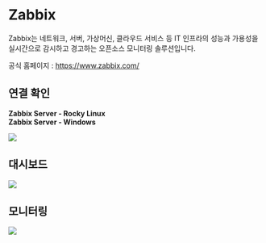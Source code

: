 
# Zabbix

Zabbix는 네트워크, 서버, 가상머신, 클라우드 서비스 등 IT 인프라의 성능과 가용성을 실시간으로 감시하고 경고하는 오픈소스 모니터링 솔루션입니다.

공식 홈페이지 : https://www.zabbix.com/

## 연결 확인

**Zabbix Server - Rocky Linux**  
**Zabbix Server - Windows**

<img src=https://github.com/user-attachments/assets/ea680be8-33f4-4439-97ce-83553c4f2c0a>

## 대시보드

<img src=https://github.com/user-attachments/assets/e6649abc-0a31-43fd-ad44-ccbfe568ed00>

## 모니터링

<img src="https://github.com/user-attachments/assets/cbdbe01a-e1ed-4846-8083-38c7e08bdbca">  

